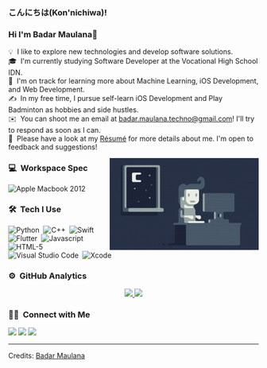 ### こんにちは(Kon'nichiwa)! 

### Hi I'm Badar Maulana👋

💡 &nbsp;I like to explore new technologies and develop software solutions.\
🎓 &nbsp;I'm currently studying Software Developer at the Vocational High School IDN.\
🌱 &nbsp;I'm on track for learning more about Machine Learning, iOS Development, and Web Development.\
✍️ &nbsp;In my free time, I pursue self-learn iOS Development and Play Badminton as hobbies and side hustles.\
✉️ &nbsp;You can shoot me an email at badar.maulana.techno@gmail.com! I'll try to respond as soon as I can.\
📄 &nbsp;Please have a look at my [Résumé](https://drive.google.com/file/d/1vT-bVt9R7lgrcql30B3q-l56IDbK_vcS/view?usp=sharing) for more details about me. I'm open to feedback and suggestions!

<img alt="Night Coding" src="https://raw.githubusercontent.com/AVS1508/AVS1508/master/assets/Night-Coding.gif" align="right"/>

### 💻 &nbsp;Workspace Spec
![Apple Macbook 2012](https://img.shields.io/badge/Apple-MacBook_Pro_2012-05122A?style=flat&logo=apple&logoColor=88E0EF)&nbsp;

### 🛠 &nbsp;Tech I Use

![Python](https://img.shields.io/badge/-Python-05122A?style=flat&logo=python)&nbsp;
![C++](https://img.shields.io/badge/-C++-05122A?style=flat&logo=C%2B%2B&logoColor=00599C)&nbsp;
![Swift](https://img.shields.io/badge/Swift-05122A?flat&logo=swift&logoColor=D06224)&nbsp;
![Flutter](https://img.shields.io/badge/Flutter-05122A?style=flat&logo=flutter&logoColor=94B3FD)&nbsp;
![Javascript](https://img.shields.io/badge/Javascript-05122A?style=flat&logo=Javascript&logoColor=FFCA03)&nbsp;
![HTML-5](https://img.shields.io/badge/HTML5-05122A?style=flat&logo=html&logoColor=D06224)&nbsp;
![Visual Studio Code](https://img.shields.io/badge/-Visual%20Studio%20Code-05122A?style=flat&logo=visual-studio-code&logoColor=007ACC)&nbsp;
![Xcode](https://img.shields.io/badge/xcode-05122A?style=flat&logo=xcode&logoColor=94B3FD)&nbsp;


### ⚙️ &nbsp;GitHub Analytics

<p align="center">
<a href="https://github.com/badadarr">
  <img height="180em" src="https://github-readme-stats.vercel.app/api?username=badadarr&show_icons=true&theme=algolia&include_all_commits=true&count_private=true" /> 
  <img height="180em" src="https://github-readme-stats-eight-theta.vercel.app/api/top-langs/?username=badadarr&layout=compact&langs_count=8&theme=algolia" />
 </a>
 </p>

### 🤝🏻 &nbsp;Connect with Me

<a href="https://linkedin.com/in/badadarrs"><img src="https://img.shields.io/badge/-Linkedin-0077B5?style=flat&logo=Linkedin&logoColor=white"/></a>
<a href="https://www.instagram.com/ai.badare"><img src="https://img.shields.io/badge/-Instagram-E4405F?style=flat&logo=Instagram&logoColor=white"/></a>
<a href="https://www.twitter.com/bididaw"><img src="https://img.shields.io/badge/-Twitter-1DA1F2?style=fflat&logo=twitter&logoColor=white"></a>

-----
Credits: [Badar Maulana](https://github.com/badadarr)



